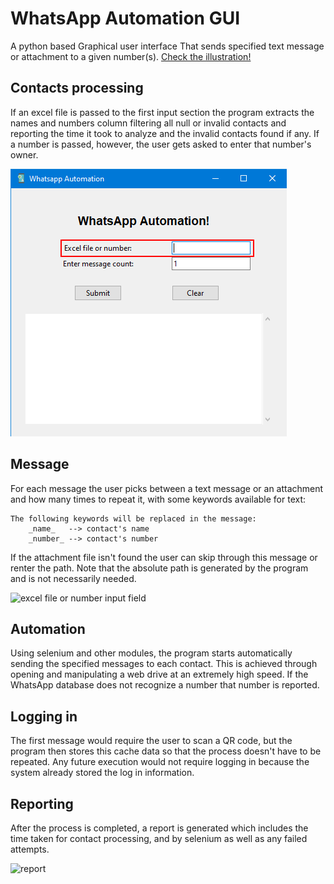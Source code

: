 # WhatsApp Automation GUI

A python based Graphical user interface That sends specified text message or attachment to a given number(s). [Check the illustration!](https://youtu.be/NItektT6gao)

## Contacts processing

If an excel file is passed to the first input section the program extracts the names and numbers column filtering all null or invalid contacts and reporting the time it took to analyze and the invalid contacts found if any. If a number is passed, however, the user gets asked to enter that number's owner.

![excel file or number input field](Projects/../statics/excel_file_or_number_input_field.png)

## Message

For each message the user picks between a text message or an attachment and how many times to repeat it, with some keywords available for text:

```text
The following keywords will be replaced in the message:
    _name_   --> contact's name
    _number_ --> contact's number
```

If the attachment file isn't found the user can skip through this message or renter the path. Note that the absolute path is generated by the program and is not necessarily needed.

![excel file or number input field](/statics/2.message_input_frame_for_three_messages.png)

## Automation

Using selenium and other modules, the program starts automatically sending the specified messages to each contact. This is achieved through opening and manipulating a web drive at an extremely high speed. If the WhatsApp database does not recognize a number that number is reported.

## Logging in

The first message would require the user to scan a QR code, but the program then stores this cache data so that the process doesn't have to be repeated. Any future execution would not require logging in because the system already stored the log in information.

## Reporting

After the process is completed, a report is generated which includes the time taken for contact processing, and by selenium as well as any failed attempts.

![report](/statics/3.report.png)
